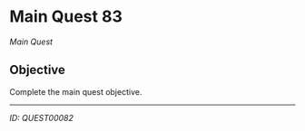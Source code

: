 # Main Quest 83

*Main Quest*

## Objective
Complete the main quest objective.

---
*ID: QUEST00082*